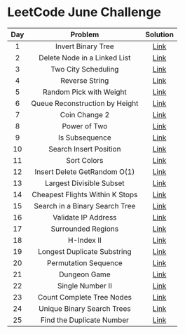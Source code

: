 # LeetCode June Challenge

| Day |             Problem             |                                       Solution                                       |
|:---:|:-------------------------------:|:------------------------------------------------------------------------------------:|
|  1  |        Invert Binary Tree       |  [Link](https://github.com/ishpreet-singh/leetcode-june-challenge/blob/master/1.cpp) |
|  2  |   Delete Node in a Linked List  |  [Link](https://github.com/ishpreet-singh/leetcode-june-challenge/blob/master/2.cpp) |
|  3  |       Two City Scheduling       |  [Link](https://github.com/ishpreet-singh/leetcode-june-challenge/blob/master/3.cpp) |
|  4  |          Reverse String         |  [Link](https://github.com/ishpreet-singh/leetcode-june-challenge/blob/master/4.cpp) |
|  5  |     Random Pick with Weight     |  [Link](https://github.com/ishpreet-singh/leetcode-june-challenge/blob/master/5.cpp) |
|  6  |  Queue Reconstruction by Height |  [Link](https://github.com/ishpreet-singh/leetcode-june-challenge/blob/master/6.cpp) |
|  7  |          Coin Change 2          |  [Link](https://github.com/ishpreet-singh/leetcode-june-challenge/blob/master/7.cpp) |
|  8  |           Power of Two          |  [Link](https://github.com/ishpreet-singh/leetcode-june-challenge/blob/master/8.cpp) |
|  9  |          Is Subsequence         |  [Link](https://github.com/ishpreet-singh/leetcode-june-challenge/blob/master/9.cpp) |
|  10 |      Search Insert Position     | [Link](https://github.com/ishpreet-singh/leetcode-june-challenge/blob/master/10.cpp) |
|  11 |           Sort Colors           | [Link](https://github.com/ishpreet-singh/leetcode-june-challenge/blob/master/11.cpp) |
|  12 |   Insert Delete GetRandom O(1)  | [Link](https://github.com/ishpreet-singh/leetcode-june-challenge/blob/master/12.cpp) |
|  13 |     Largest Divisible Subset    | [Link](https://github.com/ishpreet-singh/leetcode-june-challenge/blob/master/13.cpp) |
|  14 | Cheapest Flights Within K Stops | [Link](https://github.com/ishpreet-singh/leetcode-june-challenge/blob/master/14.cpp) |
|  15 |  Search in a Binary Search Tree | [Link](https://github.com/ishpreet-singh/leetcode-june-challenge/blob/master/15.cpp) |
|  16 |       Validate IP Address       | [Link](https://github.com/ishpreet-singh/leetcode-june-challenge/blob/master/16.cpp) |
|  17 |        Surrounded Regions       | [Link](https://github.com/ishpreet-singh/leetcode-june-challenge/blob/master/17.cpp) |
|  18 |            H-Index II           | [Link](https://github.com/ishpreet-singh/leetcode-june-challenge/blob/master/18.cpp) |
|  19 |   Longest Duplicate Substring   | [Link](https://github.com/ishpreet-singh/leetcode-june-challenge/blob/master/19.cpp) |
|  20 |       Permutation Sequence      | [Link](https://github.com/ishpreet-singh/leetcode-june-challenge/blob/master/20.cpp) |
|  21 |           Dungeon Game          | [Link](https://github.com/ishpreet-singh/leetcode-june-challenge/blob/master/21.cpp) |
|  22 |         Single Number II        | [Link](https://github.com/ishpreet-singh/leetcode-june-challenge/blob/master/22.cpp) |
|  23 |    Count Complete Tree Nodes    | [Link](https://github.com/ishpreet-singh/leetcode-june-challenge/blob/master/23.cpp) |
|  24 |    Unique Binary Search Trees   | [Link](https://github.com/ishpreet-singh/leetcode-june-challenge/blob/master/24.cpp) |
|  25 |    Find the Duplicate Number    | [Link](https://github.com/ishpreet-singh/leetcode-june-challenge/blob/master/25.cpp) |